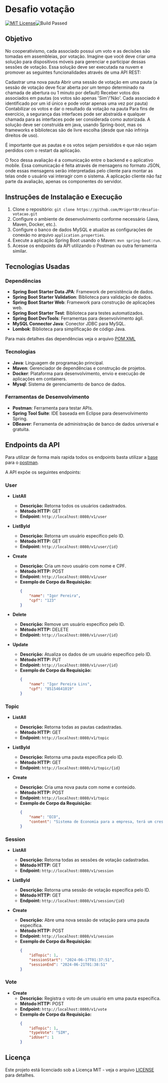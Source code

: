 # Desafio votação
[![MIT License](https://img.shields.io/badge/License-MIT-green.svg)](https://github.com/MrigortBr/desafio-votacao/blob/main/LICENSE)![Build Passed](https://img.shields.io/badge/build-passing-brightgreen)
## Objetivo
No cooperativismo, cada associado possui um voto e as decisões são tomadas em assembleias, por votação. Imagine que você deve criar uma solução para dispositivos móveis para gerenciar e participar dessas sessões de votação. Essa solução deve ser executada na nuvem e promover as seguintes funcionalidades através de uma API REST:

Cadastrar uma nova pauta
Abrir uma sessão de votação em uma pauta (a sessão de votação deve ficar aberta por um tempo determinado na chamada de abertura ou 1 minuto por default)
Receber votos dos associados em pautas (os votos são apenas 'Sim'/'Não'. Cada associado é identificado por um id único e pode votar apenas uma vez por pauta)
Contabilizar os votos e dar o resultado da votação na pauta
Para fins de exercício, a segurança das interfaces pode ser abstraída e qualquer chamada para as interfaces pode ser considerada como autorizada. A solução deve ser construída em java, usando Spring-boot, mas os frameworks e bibliotecas são de livre escolha (desde que não infrinja direitos de uso).

É importante que as pautas e os votos sejam persistidos e que não sejam perdidos com o restart da aplicação.

O foco dessa avaliação é a comunicação entre o backend e o aplicativo mobile. Essa comunicação é feita através de mensagens no formato JSON, onde essas mensagens serão interpretadas pelo cliente para montar as telas onde o usuário vai interagir com o sistema. A aplicação cliente não faz parte da avaliação, apenas os componentes do servidor.
## Instruções de Instalação e Execução

1. Clone o repositório: `git clone https://github.com/MrigortBr/desafio-votacao.git`
2. Configure o ambiente de desenvolvimento conforme necessário (Java, Maven, Docker, etc.).
3. Configure o banco de dados MySQL e atualize as configurações de conexão no arquivo `application.properties`.
4. Execute a aplicação Spring Boot usando o Maven: `mvn spring-boot:run`.
5. Acesse os endpoints da API utilizando o Postman ou outra ferramenta similar.
## Tecnologias Usadas

### Dependências

- **Spring Boot Starter Data JPA**: Framework de persistência de dados.
- **Spring Boot Starter Validation**: Biblioteca para validação de dados.
- **Spring Boot Starter Web**: Framework para construção de aplicações web.
- **Spring Boot Starter Test**: Biblioteca para testes automatizados.
- **Spring Boot DevTools**: Ferramentas para desenvolvimento ágil.
- **MySQL Connector Java**: Conector JDBC para MySQL.
- **Lombok**: Biblioteca para simplificação de código Java.

Para mais detalhes das dependências veja o arquivo [POM.XML](https://github.com/MrigortBr/desafio-votacao/blob/main/pom.xml)

### Tecnologias

- **Java**: Linguagem de programação principal.
- **Maven**: Gerenciador de dependências e construção de projetos.
- **Docker**: Plataforma para desenvolvimento, envio e execução de aplicações em containers.
- **Mysql**: Sistema de gerenciamento de banco de dados.

### Ferramentas de Desenvolvimento

- **Postman**: Ferramenta para testar APIs.
- **Spring Tool Suite**: IDE baseada em Eclipse para desenvolvimento Spring.
- **DBeaver**: Ferramenta de administração de banco de dados universal e gratuita.

## Endpoints da API
Para utilizar de forma mais rapida todos os endpoints basta utilizar a [base](https://github.com/MrigortBr/desafio-votacao/blob/main/Vota%C3%A7%C3%A3o.postman_collection.json) para o [postman](https://www.postman.com/downloads/).

A API expõe os seguintes endpoints:

### User

- **ListAll**
  - **Descrição:** Retorna todos os usuários cadastrados.
  - **Método HTTP:** GET
  - **Endpoint:** `http://localhost:8080/v1/user`

- **ListById**
  - **Descrição:** Retorna um usuário específico pelo ID.
  - **Método HTTP:** GET
  - **Endpoint:** `http://localhost:8080/v1/user/{id}`

- **Create**
  - **Descrição:** Cria um novo usuário com nome e CPF.
  - **Método HTTP:** POST
  - **Endpoint:** `http://localhost:8080/v1/user`
  - **Exemplo de Corpo da Requisição:**
    ```json
    {
        "name": "Igor Pereira",
        "cpf": "123"
    }
    ```

- **Delete**
  - **Descrição:** Remove um usuário específico pelo ID.
  - **Método HTTP:** DELETE
  - **Endpoint:** `http://localhost:8080/v1/user/{id}`

- **Update**
  - **Descrição:** Atualiza os dados de um usuário específico pelo ID.
  - **Método HTTP:** PUT
  - **Endpoint:** `http://localhost:8080/v1/user/{id}`
  - **Exemplo de Corpo da Requisição:**
    ```json
    {
        "name": "Igor Pereira Lins",
        "cpf": "85154641019"
    }
    ```

### Topic

- **ListAll**
  - **Descrição:** Retorna todas as pautas cadastradas.
  - **Método HTTP:** GET
  - **Endpoint:** `http://localhost:8080/v1/topic`

- **ListById**
  - **Descrição:** Retorna uma pauta específica pelo ID.
  - **Método HTTP:** GET
  - **Endpoint:** `http://localhost:8080/v1/topic/{id}`

- **Create**
  - **Descrição:** Cria uma nova pauta com nome e conteúdo.
  - **Método HTTP:** POST
  - **Endpoint:** `http://localhost:8080/v1/topic`
  - **Exemplo de Corpo da Requisição:**
    ```json
    {
        "name": "ECO",
        "content": "Sistema de Economia para a empresa, terá um crescimento de 50%"
    }
    ```

### Session

- **ListAll**
  - **Descrição:** Retorna todas as sessões de votação cadastradas.
  - **Método HTTP:** GET
  - **Endpoint:** `http://localhost:8080/v1/session`

- **ListById**
  - **Descrição:** Retorna uma sessão de votação específica pelo ID.
  - **Método HTTP:** GET
  - **Endpoint:** `http://localhost:8080/v1/session/{id}`

- **Create**
  - **Descrição:** Abre uma nova sessão de votação para uma pauta específica.
  - **Método HTTP:** POST
  - **Endpoint:** `http://localhost:8080/v1/session`
  - **Exemplo de Corpo da Requisição:**
    ```json
    {
        "idTopic": 1,
        "sessionStart": "2024-06-17T01:37:51",
        "sessionEnd": "2024-06-21T01:38:51"
    }
    ```

### Vote

- **Create**
  - **Descrição:** Registra o voto de um usuário em uma pauta específica.
  - **Método HTTP:** POST
  - **Endpoint:** `http://localhost:8080/v1/vote`
  - **Exemplo de Corpo da Requisição:**
    ```json
    {
        "idTopic": 1,
        "typeVote": "SIM",
        "idUser": 1
    }
    ```



## Licença

Este projeto está licenciado sob a Licença MIT - veja o arquivo [LICENSE](https://github.com/MrigortBr/desafio-votacao/blob/main/LICENSE) para detalhes.
